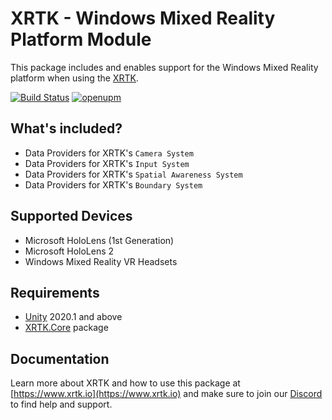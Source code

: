 # XRTK - Windows Mixed Reality Platform Module

This package includes and enables support for the Windows Mixed Reality platform when using the [XRTK](https://github.com/XRTK/XRTK-Core).

[![Build Status](https://dev.azure.com/xrtk/Mixed%20Reality%20Toolkit/_apis/build/status/com.xrtk.wmr?branchName=master)](https://dev.azure.com/xrtk/Mixed%20Reality%20Toolkit/_build/latest?definitionId=49&branchName=master)
[![openupm](https://img.shields.io/npm/v/com.xrtk.wmr?label=openupm&registry_uri=https://package.openupm.com)](https://openupm.com/packages/com.xrtk.wmr/)

## What's included?

- Data Providers for XRTK's `Camera System`
- Data Providers for XRTK's `Input System`
- Data Providers for XRTK's `Spatial Awareness System`
- Data Providers for XRTK's `Boundary System`

## Supported Devices

- Microsoft HoloLens (1st Generation)
- Microsoft HoloLens 2
- Windows Mixed Reality VR Headsets

## Requirements

- [Unity](https://unity.com/) 2020.1 and above
- [XRTK.Core](https://github.com/XRTK/XRTK-Core) package

## Documentation

Learn more about XRTK and how to use this package at [https://www.xrtk.io](https://www.xrtk.io) and make sure
to join our [Discord](https://discord.gg/7DR6QJE) to find help and support.